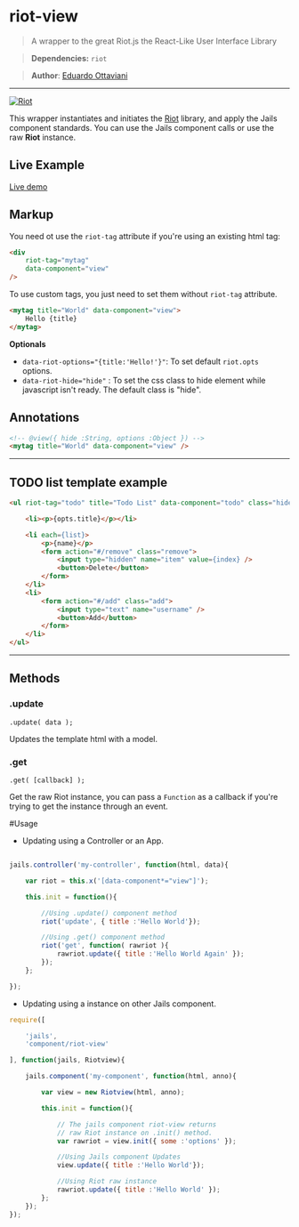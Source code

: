 # riot-view

> A wrapper to the great Riot.js the React-Like User Interface Library

>**Dependencies:** `riot`

>**Author**: [Eduardo Ottaviani](//github.com/Javiani)

---

[
    ![Riot](http://javiani.files.wordpress.com/2015/06/screen-shot-2015-06-20-at-12-58-18.png)
](//muut.com/riotjs/)


This wrapper instantiates and initiates the [Riot](//muut.com/riotjs/) library, and apply the Jails component standards. You can use the Jails component calls or use the raw **Riot** instance.


## Live Example

[Live demo](//rawgit.com/jails-org/Components/jquery/zepto/riot-view/sample/index.htm)

## Markup

You need ot use the `riot-tag` attribute if you're using an existing html tag:

```html
<div
    riot-tag="mytag"
    data-component="view"
/>
```

To use custom tags, you just need to set them without `riot-tag` attribute.

```html
<mytag title="World" data-component="view">
    Hello {title}
</mytag>
```

**Optionals**

- `data-riot-options="{title:'Hello!'}"`: To set default `riot.opts` options.
- `data-riot-hide="hide"` : To set the css class to hide element while javascript isn't ready. The default class is "hide".


## Annotations

```html
<!-- @view({ hide :String, options :Object }) -->
<mytag title="World" data-component="view" />
```

---

## TODO list template example

```html
<ul riot-tag="todo" title="Todo List" data-component="todo" class="hide">

    <li><p>{opts.title}</p></li>

    <li each={list}>
		<p>{name}</p>
		<form action="#/remove" class="remove">
			<input type="hidden" name="item" value={index} />
			<button>Delete</button>
		</form>
	</li>
	<li>
		<form action="#/add" class="add">
			<input type="text" name="username" />
			<button>Add</button>
		</form>
	</li>
</ul>

```

---

## Methods


### .update
    .update( data );

Updates the template html with a model.


### .get
    .get( [callback] );

Get the raw Riot instance, you can pass a `Function` as a callback if you're trying to get the instance through an event.


#Usage

- Updating using a Controller or an App.

```js

jails.controller('my-controller', function(html, data){

    var riot = this.x('[data-component*="view"]');

    this.init = function(){

        //Using .update() component method
        riot('update', { title :'Hello World'});

        //Using .get() component method
        riot('get', function( rawriot ){
            rawriot.update({ title :'Hello World Again' });
        });
    };

});

```

- Updating using a instance on other Jails component.

```js
require([

    'jails',
    'component/riot-view'

], function(jails, Riotview){

    jails.component('my-component', function(html, anno){

        var view = new Riotview(html, anno);

        this.init = function(){

            // The jails component riot-view returns
            // raw Riot instance on .init() method.
            var rawriot = view.init({ some :'options' });

            //Using Jails component Updates
            view.update({ title :'Hello World'});

            //Using Riot raw instance
            rawriot.update({ title :'Hello World' });
        };
    });
});

```
